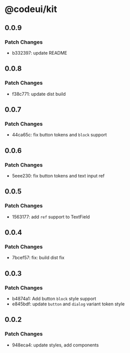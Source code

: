 # @codeui/kit

## 0.0.9

### Patch Changes

- b332397: update README

## 0.0.8

### Patch Changes

- f38c771: update dist build

## 0.0.7

### Patch Changes

- 44ca65c: fix button tokens and `block` support

## 0.0.6

### Patch Changes

- 5eee230: fix button tokens and text input ref

## 0.0.5

### Patch Changes

- 1563177: add `ref` support to TextField

## 0.0.4

### Patch Changes

- 7bcef57: fix: build dist fix

## 0.0.3

### Patch Changes

- b4874a1: Add button `block` style support
- e845bdf: update `button` and `dialog` variant token style

## 0.0.2

### Patch Changes

- 948eca4: update styles, add components
